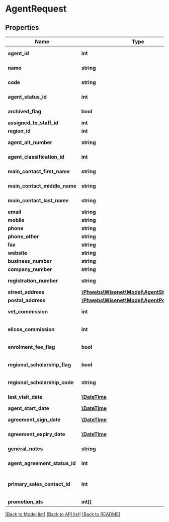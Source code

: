 # AgentRequest

## Properties
Name | Type | Description | Notes
------------ | ------------- | ------------- | -------------
**agent_id** | **int** | Primary Id for Agent that is auto generated | [optional] 
**name** | **string** | Name used to identify the Agent | [optional] 
**code** | **string** | Code used to identify the Agent | [optional] 
**agent_status_id** | **int** | See combo AgentStatuses | [optional] 
**archived_flag** | **bool** | To indicate if Agent is Archived | [optional] 
**assigned_to_staff_id** | **int** | See entity Staff | [optional] 
**region_id** | **int** | See combo Regions | [optional] 
**agent_alt_number** | **string** | Alternative number to identify the Agent | [optional] 
**agent_classification_id** | **int** | See combo AgentClassifications | [optional] 
**main_contact_first_name** | **string** | Main Contact First Name for Agent | [optional] 
**main_contact_middle_name** | **string** | Main Contact Middle Name for Agent | [optional] 
**main_contact_last_name** | **string** | Main Contact Last Name for Agent | [optional] 
**email** | **string** | Agent Email | [optional] 
**mobile** | **string** | Agent Mobile | [optional] 
**phone** | **string** | Agent Phone | [optional] 
**phone_other** | **string** | Agent Phone Other | [optional] 
**fax** | **string** | Agent Fax | [optional] 
**website** | **string** | Agent Website | [optional] 
**business_number** | **string** | Agent Business Number | [optional] 
**company_number** | **string** | Agent Company Number | [optional] 
**registration_number** | **string** | Agent Registration Number | [optional] 
**street_address** | [**\Phwebs\Wisenet\Model\AgentStreetAddress**](AgentStreetAddress.md) |  | [optional] 
**postal_address** | [**\Phwebs\Wisenet\Model\AgentPostalAddress**](AgentPostalAddress.md) |  | [optional] 
**vet_commission** | **int** | Agent VET Commission rate as a percentage | [optional] 
**elicos_commission** | **int** | Agent ELICOS Commission rate as a percentage | [optional] 
**enrolment_fee_flag** | **bool** | To indicate if Agent receives Enrolment Fee | [optional] 
**regional_scholarship_flag** | **bool** | To indicate if Agent receives Regional Scholarship | [optional] 
**regional_scholarship_code** | **string** | Regional Scholarship Code | [optional] 
**last_visit_date** | [**\DateTime**](\DateTime.md) | Date Agent was last visited | [optional] 
**agent_start_date** | [**\DateTime**](\DateTime.md) | Date Agent Started | [optional] 
**agreement_sign_date** | [**\DateTime**](\DateTime.md) | Date last agreement was signed | [optional] 
**agreement_expiry_date** | [**\DateTime**](\DateTime.md) | Date last agreement expires | [optional] 
**general_notes** | **string** | Notes regarding the Agent | [optional] 
**agent_agreement_status_id** | **int** | See combo AgentAgreementStatuses | [optional] 
**primary_sales_contact_id** | **int** | See entity SalesContacts. This allows a primary Sales Contact to be defined. | [optional] 
**promotion_ids** | **int[]** |  | [optional] 

[[Back to Model list]](../../README.md#documentation-for-models) [[Back to API list]](../../README.md#documentation-for-api-endpoints) [[Back to README]](../../README.md)

